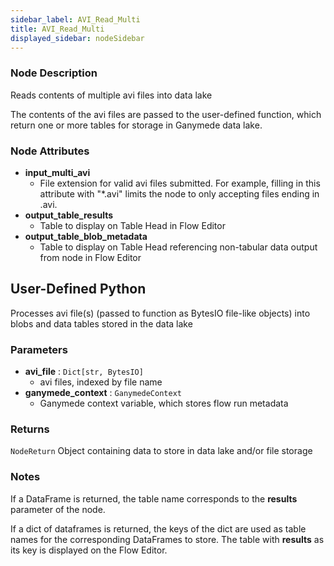 ```yaml
---
sidebar_label: AVI_Read_Multi
title: AVI_Read_Multi
displayed_sidebar: nodeSidebar
---
```


### Node Description

Reads contents of multiple avi files into data lake

The contents of the avi files are passed to the user-defined function, which
return one or more tables for storage in Ganymede data lake.

### Node Attributes

- **input_multi_avi**
  - File extension for valid avi files submitted.  For example, filling in this attribute with "*.avi" limits the node to only accepting files ending in .avi.
- **output_table_results**
  - Table to display on Table Head in Flow Editor
- **output_table_blob_metadata**
  - Table to display on Table Head referencing non-tabular data output from node in Flow Editor

## User-Defined Python

Processes avi file(s) (passed to function as BytesIO file-like objects) into blobs and
data tables stored in the data lake

### Parameters

- **avi_file** : `Dict[str, BytesIO]`
    - avi files, indexed by file name
- **ganymede_context** : `GanymedeContext`
    - Ganymede context variable, which stores flow run metadata

### Returns

`NodeReturn`
  Object containing data to store in data lake and/or file storage

### Notes

If a DataFrame is returned, the table name corresponds to the **results** parameter of the node.

If a dict of dataframes is returned, the keys of the dict are used as table names
for the corresponding DataFrames to store.  The table with **results** as its key
is displayed on the Flow Editor.